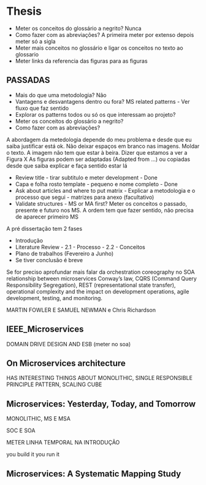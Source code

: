 # Thesis

- Meter os conceitos do glossário a negrito? Nunca
- Como fazer com as abreviações? A primeira meter por extenso depois meter só a sigla
- Meter mais conceitos no glossário e ligar os conceitos no texto ao glossario
- Meter links da referencia das figuras para as figuras

## PASSADAS

- Mais do que uma metodologia? Não
- Vantagens e desvantagens dentro ou fora? MS related patterns - Ver fluxo que faz sentido
- Explorar os patterns todos ou só os que interessam ao projeto?
- Meter os conceitos do glossário a negrito?
- Como fazer com as abreviações?

A abordagem da metedologia depende do meu problema e desde que eu saiba justificar está ok.
Não deixar espaços em branco nas imagens. Moldar o texto. A imagem não tem que estar à beira. Dizer que estamos a ver a Figura X
As figuras podem ser adaptadas (Adapted from ...) ou copiadas desde que saiba explicar e faça sentido estar lá

- Review title - tirar subtitulo e meter development - Done
- Capa e folha rosto template - pequeno e nome completo - Done
- Ask about articles and where to put matrix - Explicar a metodologia e o processo que segui - matrizes para anexo (facultativo)
- Validate structures - MS or MA first? Meter os conceitos o passado, presente e futuro nos MS. A ordem tem que fazer sentido, não precisa de aparecer primeiro MS

A pré dissertação tem 2 fases

- Introdução
- Literature Review - 2.1 - Processo - 2.2 - Conceitos
- Plano de trabalhos (Fevereiro a Junho)
- Se tiver conclusão é breve

Se for preciso aprofundar mais falar da orchestration coreography no SOA
relationship between microservices
Conway’s law,
CQRS (Command Query Responsibility Segregation),
REST (representational state transfer),
operational complexity and the impact on development operations,
agile development,
testing,
and monitoring.

MARTIN FOWLER E SAMUEL NEWMAN e Chris Richardson

## IEEE_Microservices

DOMAIN DRIVE DESIGN AND ESB (meter no soa)

## On Microservices architecture

HAS INTERESTING THINGS ABOUT MONOLITHIC, SINGLE RESPONSIBLE PRINCIPLE PATTERN, SCALING CUBE

## Microservices: Yesterday, Today, and Tomorrow

MONOLITHIC, MS E MSA

SOC E SOA

METER LINHA TEMPORAL NA INTRODUÇÃO

you build it you run it

## Microservices: A Systematic Mapping Study

